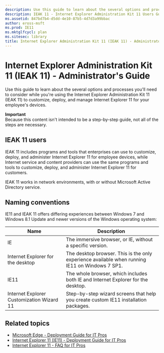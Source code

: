 ```yaml
---
description: Use this guide to learn about the several options and processes you'll need to consider while using the Internet Explorer Administration Kit 11 (IEAK 11) to customize, deploy, and manage Internet Explorer 11 for your employee's devices.
description: IEAK 11 - Internet Explorer Administration Kit 11 Users Guide
ms.assetid: 847bd7b4-d5dd-4e10-87b5-4d7d3a99bbac
author: eross-msft
ms.prod: IE11
ms.mktglfcycl: plan
ms.sitesec: library
title: Internet Explorer Administration Kit 11 (IEAK 11) - Administrator's Guide (Internet Explorer Administration Kit 11 for IT Pros)
---
```


# Internet Explorer Administration Kit 11 (IEAK 11) - Administrator's Guide
Use this guide to learn about the several options and processes you'll need to consider while you're using the Internet Explorer Administration Kit 11 (IEAK 11) to customize, deploy, and manage Internet Explorer 11 for your employee's devices.

**Important**<br>
Because this content isn't intended to be a step-by-step guide, not all of the steps are necessary.

## IEAK 11 users
IEAK 11 includes programs and tools that enterprises can use to customize, deploy, and administer Internet Explorer 11 for employee devices, while Internet service and content providers can use the same programs and tools to customize, deploy, and administer Internet Explorer 11 for customers.

IEAK 11 works in network environments, with or without Microsoft Active Directory service.

## Naming conventions
IE11 and IEAK 11 offers differing experiences between Windows 7 and Windows 8.1 Update and newer versions of the Windows operating system:

|Name |Description                                                |
|-----|-----------------------------------------------------------|
|IE                                        |The immersive browser, or IE, without a specific version.  |
|Internet Explorer for the desktop         |The desktop browser. This is the only experience available when running IE11 on Windows 7 SP1.  |
|IE11                                      |The whole browser, which includes both IE and Internet Explorer for the desktop.  |
|Internet Explorer Customization Wizard 11 |Step-by-step wizard screens that help you create custom IE11 installation packages. |

## Related topics
- [Microsoft Edge - Deployment Guide for IT Pros](http://go.microsoft.com/fwlink/p/?LinkId=760643)
- [Internet Explorer 11 (IE11) - Deployment Guide for IT Pros](http://go.microsoft.com/fwlink/p/?LinkId=760644)
- [Internet Explorer 11 - FAQ for IT Pros](http://go.microsoft.com/fwlink/p/?LinkId=760645)